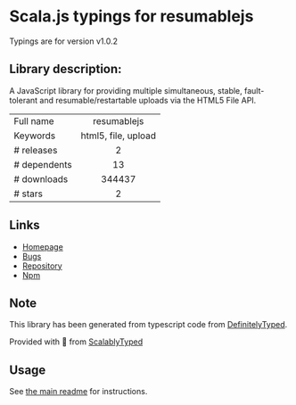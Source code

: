 
# Scala.js typings for resumablejs

Typings are for version v1.0.2

## Library description:
A JavaScript library for providing multiple simultaneous, stable, fault-tolerant and resumable/restartable uploads via the HTML5 File API.

|                    |                 |
| ------------------ | :-------------: |
| Full name          | resumablejs |
| Keywords           | html5, file, upload |
| # releases         | 2 |
| # dependents       | 13 |
| # downloads        | 344437 |
| # stars            | 2 |

## Links
- [Homepage](https://github.com/23/resumable.js#readme)
- [Bugs](https://github.com/23/resumable.js/issues)
- [Repository](https://github.com/23/resumable.js)
- [Npm](https://www.npmjs.com/package/resumablejs)
    


## Note
This library has been generated from typescript code from [DefinitelyTyped](https://definitelytyped.org).

Provided with :purple_heart: from [ScalablyTyped](https://github.com/oyvindberg/ScalablyTyped)

## Usage
See [the main readme](../../readme.md) for instructions.


